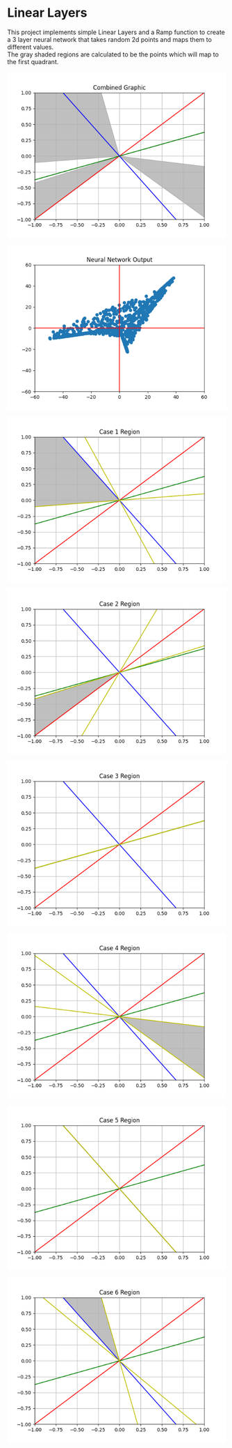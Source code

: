 # Linear Layers
This project implements simple Linear Layers and a Ramp function to create <br />
a 3 layer neural network that takes random 2d points and maps them to different values. <br />
The gray shaded regions are calculated to be the points which will map to the first quadrant. <br /> <br />
![combined](images/combined_graphic.png?raw=true "Title")
<br />

![combined](images/scatter_plot.png?raw=true "Title")
<br />

![figure 1](images/case_1_region.png?raw=true "Title")
<br />

![figure 2](images/case_2_region.png?raw=true "Title")
<br />

![figure 3](images/case_3_region.png?raw=true "Title")
<br />

![figure 4](images/case_4_region.png?raw=true "Title")
<br />

![figure 5](images/case_5_region.png?raw=true "Title")
<br />

![figure 6](images/case_6_region.png?raw=true "Title")